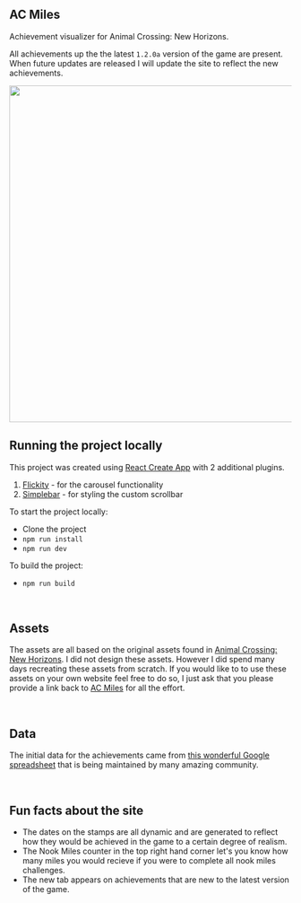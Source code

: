 ## AC Miles

Achievement visualizer for Animal Crossing: New Horizons.

All achievements up the the latest `1.2.0a` version of the game are present. When future updates are released I will update the site to reflect the new achievements.

<img src="https://acmiles.com/site-thumb-1200x600.jpg" width="600">

<br>

## Running the project locally

This project was created using [React Create App](https://reactjs.org/docs/create-a-new-react-app.html#create-react-app) with 2 additional plugins.

1. [Flickity](https://flickity.metafizzy.co/) - for the carousel functionality
2. [Simplebar](https://github.com/Grsmto/simplebar) - for styling the custom scrollbar

To start the project locally:

- Clone the project
- `npm run install`
- `npm run dev`

To build the project:

- `npm run build`

<br>

## Assets

The assets are all based on the original assets found in [Animal Crossing: New Horizons](https://www.animal-crossing.com/new-horizons/). I did not design these assets. However I did spend many days recreating these assets from scratch. If you would like to to use these assets on your own website feel free to do so, I just ask that you please provide a link back to [AC Miles](https://acmiles.com) for all the effort.

<br>

## Data

The initial data for the achievements came from [this wonderful Google spreadsheet](https://docs.google.com/spreadsheets/d/13d_LAJPlxMa_DubPTuirkIV4DERBMXbrWQsmSh8ReK4/edit?usp=sharing) that is being maintained by many amazing community.

<br>

## Fun facts about the site

- The dates on the stamps are all dynamic and are generated to reflect how they would be achieved in the game to a certain degree of realism.
- The Nook Miles counter in the top right hand corner let's you know how many miles you would recieve if you were to complete all nook miles challenges.
- The new tab appears on achievements that are new to the latest version of the game.
